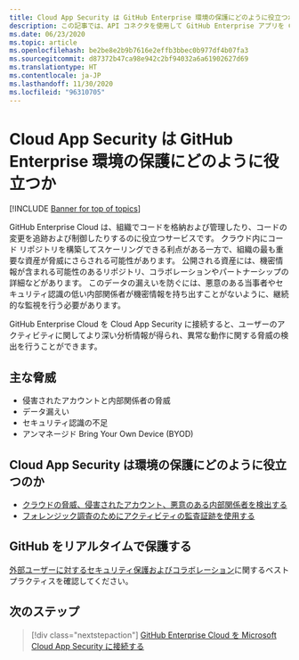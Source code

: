 ```yaml
---
title: Cloud App Security は GitHub Enterprise 環境の保護にどのように役立つか
description: この記事では、API コネクタを使用して GitHub Enterprise アプリを Cloud App Security に接続することで使用状況を可視化して制御することの利点について説明します。
ms.date: 06/23/2020
ms.topic: article
ms.openlocfilehash: be2be8e2b9b7616e2effb3bbec0b977df4b07fa3
ms.sourcegitcommit: d87372b47ca98e942c2bf94032a6a61902627d69
ms.translationtype: HT
ms.contentlocale: ja-JP
ms.lasthandoff: 11/30/2020
ms.locfileid: "96310705"
---
```

# <a name="how-cloud-app-security-helps-protect-your-github-enterprise-environment"></a>Cloud App Security は GitHub Enterprise 環境の保護にどのように役立つか

[!INCLUDE [Banner for top of topics](includes/banner.md)]

GitHub Enterprise Cloud は、組織でコードを格納および管理したり、コードの変更を追跡および制御したりするのに役立つサービスです。 クラウド内にコード リポジトリを構築してスケーリングできる利点がある一方で、組織の最も重要な資産が脅威にさらされる可能性があります。 公開される資産には、機密情報が含まれる可能性のあるリポジトリ、コラボレーションやパートナーシップの詳細などがあります。 このデータの漏えいを防ぐには、悪意のある当事者やセキュリティ認識の低い内部関係者が機密情報を持ち出すことがないように、継続的な監視を行う必要があります。

GitHub Enterprise Cloud を Cloud App Security に接続すると、ユーザーのアクティビティに関してより深い分析情報が得られ、異常な動作に関する脅威の検出を行うことができます。

## <a name="main-threats"></a>主な脅威

- 侵害されたアカウントと内部関係者の脅威
- データ漏えい
- セキュリティ認識の不足
- アンマネージド Bring Your Own Device (BYOD)

## <a name="how-cloud-app-security-helps-to-protect-your-environment"></a>Cloud App Security は環境の保護にどのように役立つのか

- [クラウドの脅威、侵害されたアカウント、悪意のある内部関係者を検出する](best-practices.md#detect-cloud-threats-compromised-accounts-malicious-insiders-and-ransomware)
- [フォレンジック調査のためにアクティビティの監査証跡を使用する](best-practices.md#use-the-audit-trail-of-activities-for-forensic-investigations)

## <a name="protect-github-in-real-time"></a>GitHub をリアルタイムで保護する

[外部ユーザーに対するセキュリティ保護およびコラボレーション](best-practices.md#secure-collaboration-with-external-users-by-enforcing-real-time-session-controls)に関するベスト プラクティスを確認してください。

## <a name="next-steps"></a>次のステップ

> [!div class="nextstepaction"]
> [GitHub Enterprise Cloud を Microsoft Cloud App Security に接続する](connect-github-ec-to-microsoft-cloud-app-security.md)
